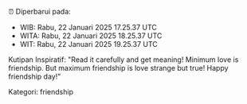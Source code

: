 ⏰ Diperbarui pada:
- WIB: Rabu, 22 Januari 2025 17.25.37 UTC
- WITA: Rabu, 22 Januari 2025 18.25.37 UTC
- WIT: Rabu, 22 Januari 2025 19.25.37 UTC

Kutipan Inspiratif:
"Read it carefully and get meaning! Minimum love is friendship. But maximum friendship is love strange but true! Happy friendship day!"


Kategori: friendship

